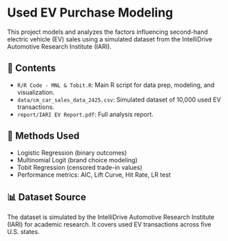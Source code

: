 # Used EV Purchase Modeling

This project models and analyzes the factors influencing second-hand electric vehicle (EV) sales using a simulated dataset from the IntelliDrive Automotive Research Institute (IARI).

## 📁 Contents

- `R/R Code - MNL & Tobit.R`: Main R script for data prep, modeling, and visualization.
- `data/cm_car_sales_data_2425.csv`: Simulated dataset of 10,000 used EV transactions.
- `report/IARI EV Report.pdf`: Full analysis report.

## 🔧 Methods Used

- Logistic Regression (binary outcomes)
- Multinomial Logit (brand choice modeling)
- Tobit Regression (censored trade-in values)
- Performance metrics: AIC, Lift Curve, Hit Rate, LR test

## 📊 Dataset Source

The dataset is simulated by the IntelliDrive Automotive Research Institute (IARI) for academic research. It covers used EV transactions across five U.S. states.
